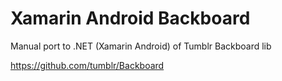 # Xamarin Android Backboard
Manual port to .NET (Xamarin Android) of Tumblr Backboard lib

https://github.com/tumblr/Backboard
